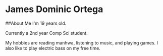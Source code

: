 # James Dominic Ortega

##About Me
I'm 19 years old.

Currently a 2nd year Comp Sci student.

My hobbies are reading manhwa, listening to music, and playing games. I also like to play electric bass on my free time.
